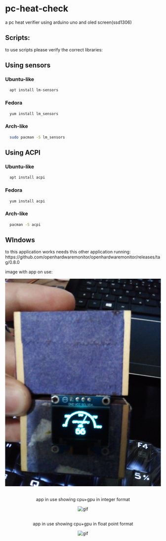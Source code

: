 # pc-heat-check
a pc heat verifier using arduino uno and oled screen(ssd1306)

## Scripts:

to use scripts please verify the correct libraries:

  ## Using sensors

  ### Ubuntu-like
  ```bash 
    apt install lm-sensors
  ```
  ### Fedora

  ```bash 
    yum install lm_sensors
  ```
  
  ### Arch-like
  ```bash 
    sudo pacman -S lm_sensors
  ```

  ## Using ACPI

  ### Ubuntu-like
  ```bash 
    apt install acpi
  ```

  ### Fedora

  ```bash 
    yum install acpi
  ```

  ### Arch-like
  ```bash 
    pacman -S acpi
  ```

## WIndows

<p>to this application works needs this other application running: https://github.com/openhardwaremonitor/openhardwaremonitor/releases/tag/0.8.0</p>


<p>image with app on use:</p>
<div>
    <img alt="jpg"src="./images/gauge.jpg"/>
</div>
<br>
<p align="center">app in use showing cpu+gpu in integer format</p>
<div align="center">
    <img alt="gif"src="./images/normal.gif"/>
</div>
<br>
<p align="center">app in use showing cpu+gpu in float point format</p>
<div align="center">
  <img alt="gif"src="./images/float-point.gif"/>
</div>
